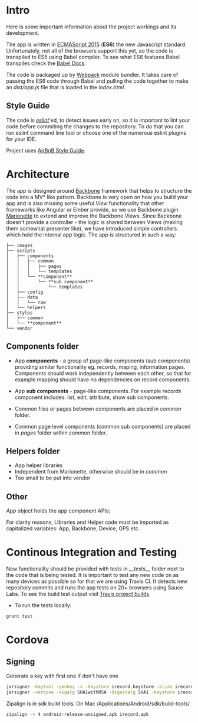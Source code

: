 # Intro

Here is some important information about the project workings and its development.

The app is written in [ECMAScript 2015](http://es6-features.org) (**ES6**) the 
new Javascript standard. Unfortunately, not all of the browsers support this yet,
so the code is transpiled to ES5 using Babel compiler. To see what ES6 features Babel
transpiles check the [Babel Docs](https://babeljs.io/docs/learn-es2015).

The code is packaged up by [Webpack](https://webpack.github.io) module bundler. It
takes care of passing the ES6 code through Babel and pulling the code together
to make an *dist/app.js* file that is loaded in the *index.html*.


## Style Guide

The code is *[eslint](http://eslint.org)*'ed, to detect issues early on, so it is 
important to lint your code before commiting the changes to the repository.
To do that you can run eslint command line tool or choose one of the numerous 
eslint plugins for your IDE.

Project uses [AirBnB Style Guide](https://github.com/airbnb/javascript).


# Architecture

The app is designed around [Backbone](backbone.org) framework that helps to 
structure the code
into a MV* like pattern. Backbone is very open on how you build your app and is also
missing some useful *View* functionality that other frameworks like Angular or Ember
provide, so we use Backbone plugin [Marionette](marionettejs.org) to extend and 
improve the Backbone Views. Since Backbone doesn't provide a controller - 
the logic is shared between Views (making them somewhat presenter like), 
we have introduced simple controllers which hold the internal app logic. 
The app is structured in such a way:  

```
├── images
├── scripts
│   ├── components
│   │   ├── common
│   │   │   ├── pages
│   │   │   └── templates
│   │   └── **component**
│   │       └── **sub component**
│   │           └── templates
│   ├── config
│   ├── data
│   │   └── raw
│   └── helpers
├── styles
│   ├── common
│   └── **component**
└── vendor
```

## Components folder

* App **components** - a group of page-like components (sub components) providing similar
 functionality eg. records, maping, information pages. 
 Components should work independently between each other, so that for example mapping should
 have no dependencies on record components.

* App **sub components** - page-like components. For example *records* component 
includes: list, edit, attribute, show sub components.  

* Common files or pages between components are placed in *common* folder.

* Common page level components (common sub components) are placed in *pages* 
folder within common folder.


## Helpers folder

* App helper libraries
* Independent from Marionette, otherwise should be in *common*
* Too small to be put into vendor


## Other

*App* object holds the app component APIs;

For clarity reasons, Libraries and Helper code must be imported as capitalized 
variables: App, Backbone, Device, GPS etc.


# Continous Integration and Testing

New functionality should be provided with tests in *\_\_tests\_\_* folder next to the 
code that is being tested. It is important to test any new code on as many devices
as possible so for that we are using Travis CI. It detects new repository 
commits and runs the app tests on 20+ browsers using Sauce Labs. To see the build
test output visit [Travis project builds](https://travis-ci.org/NERC-CEH/irecord-app).

- To run the tests locally:

```bash
grunt test
```

# Cordova

## Signing

Generate a key with first one if don't have one
```bash
jarsigner -keytool -genkey -v -keystore irecord.keystore -alias irecord -keyalg RSA -keysize 2048 -validity 10000
jarsigner -verbose -sigalg SHA1withRSA -digestalg SHA1 -keystore irecord.keystore android-release-unsigned.apk irecord
```

Zipalign is in sdk build tools. On Mac /Applications/Android/sdk/build-tools/

```bash
zipalign -v 4 android-release-unsigned.apk irecord.apk
```
